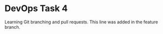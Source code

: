 # DevOps Task 4
Learning Git branching and pull requests.
This line was added in the feature branch.
